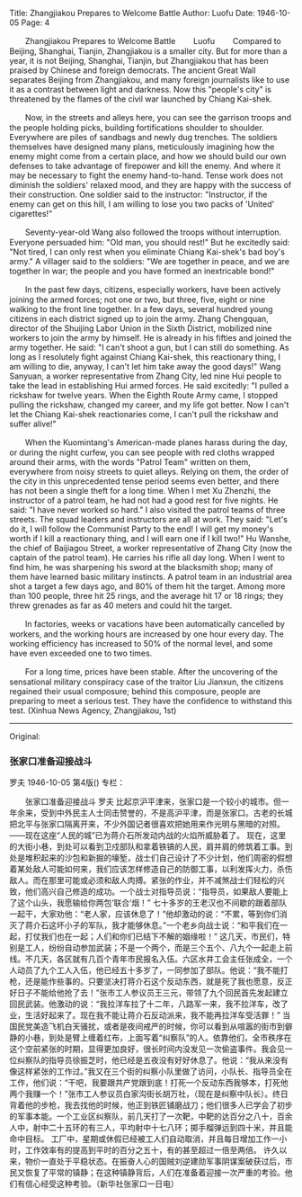 Title: Zhangjiakou Prepares to Welcome Battle
Author: Luofu
Date: 1946-10-05
Page: 4

　　Zhangjiakou Prepares to Welcome Battle
　　Luofu
　　Compared to Beijing, Shanghai, Tianjin, Zhangjiakou is a smaller city. But for more than a year, it is not Beijing, Shanghai, Tianjin, but Zhangjiakou that has been praised by Chinese and foreign democrats. The ancient Great Wall separates Beijing from Zhangjiakou, and many foreign journalists like to use it as a contrast between light and darkness. Now this "people's city" is threatened by the flames of the civil war launched by Chiang Kai-shek.

　　Now, in the streets and alleys here, you can see the garrison troops and the people holding picks, building fortifications shoulder to shoulder. Everywhere are piles of sandbags and newly dug trenches. The soldiers themselves have designed many plans, meticulously imagining how the enemy might come from a certain place, and how we should build our own defenses to take advantage of firepower and kill the enemy. And where it may be necessary to fight the enemy hand-to-hand. Tense work does not diminish the soldiers' relaxed mood, and they are happy with the success of their construction. One soldier said to the instructor: "Instructor, if the enemy can get on this hill, I am willing to lose you two packs of 'United' cigarettes!"

　　Seventy-year-old Wang also followed the troops without interruption. Everyone persuaded him: "Old man, you should rest!" But he excitedly said: "Not tired, I can only rest when you eliminate Chiang Kai-shek's bad boy's army." A villager said to the soldiers: "We are together in peace, and we are together in war; the people and you have formed an inextricable bond!"

　　In the past few days, citizens, especially workers, have been actively joining the armed forces; not one or two, but three, five, eight or nine walking to the front line together. In a few days, several hundred young citizens in each district signed up to join the army. Zhang Chengquan, director of the Shuijing Labor Union in the Sixth District, mobilized nine workers to join the army by himself. He is already in his fifties and joined the army together. He said: "I can't shoot a gun, but I can still do something. As long as I resolutely fight against Chiang Kai-shek, this reactionary thing, I am willing to die, anyway, I can't let him take away the good days!" Wang Sanyuan, a worker representative from Zhang City, led nine Hui people to take the lead in establishing Hui armed forces. He said excitedly: "I pulled a rickshaw for twelve years. When the Eighth Route Army came, I stopped pulling the rickshaw, changed my career, and my life got better. Now I can't let the Chiang Kai-shek reactionaries come, I can't pull the rickshaw and suffer alive!"

　　When the Kuomintang's American-made planes harass during the day, or during the night curfew, you can see people with red cloths wrapped around their arms, with the words "Patrol Team" written on them, everywhere from noisy streets to quiet alleys. Relying on them, the order of the city in this unprecedented tense period seems even better, and there has not been a single theft for a long time. When I met Xu Zhenzhi, the instructor of a patrol team, he had not had a good rest for five nights. He said: "I have never worked so hard." I also visited the patrol teams of three streets. The squad leaders and instructors are all at work. They said: "Let's do it, I will follow the Communist Party to the end! I will get my money's worth if I kill a reactionary thing, and I will earn one if I kill two!" Hu Wanshe, the chief of Baijiagou Street, a worker representative of Zhang City (now the captain of the patrol team). He carries his rifle all day long. When I went to find him, he was sharpening his sword at the blacksmith shop; many of them have learned basic military instincts. A patrol team in an industrial area shot a target a few days ago, and 80% of them hit the target. Among more than 100 people, three hit 25 rings, and the average hit 17 or 18 rings; they threw grenades as far as 40 meters and could hit the target.

　　In factories, weeks or vacations have been automatically cancelled by workers, and the working hours are increased by one hour every day. The working efficiency has increased to 50% of the normal level, and some have even exceeded one to two times.

　　For a long time, prices have been stable. After the uncovering of the sensational military conspiracy case of the traitor Liu Jianxun, the citizens regained their usual composure; behind this composure, people are preparing to meet a serious test. They have the confidence to withstand this test. (Xinhua News Agency, Zhangjiakou, 1st)



<hr /> 

Original: 


### 张家口准备迎接战斗
罗夫
1946-10-05
第4版()
专栏：

　　张家口准备迎接战斗
    罗夫
    比起京沪平津来，张家口是一个较小的城市。但一年余来，受到中外民主人士同击赞誉的，不是高沪平津，而是张家口。古老的长城把北平与张家口隔离开来，不少外国记者很喜欢把她用来作光明与黑暗的对照。——现在这座“人民的城”已为蒋介石所发动内战的火焰所威胁着了。
    现在，这里的大街小巷，到处可以看到卫戍部队和拿着铁镐的人民，肩并肩的修筑着工事。到处是堆积起来的沙包和新掘的壕堑，战士们自己设计了不少计划，他们周密的假想着某处敌人可能如何来，我们应该怎样修造自己的防御工事，以利发挥火力，杀伤敌人。而在那里可能或必须和敌人肉搏。紧张的作业，并不减煞战士们轻松的兴致，他们高兴自己修造的成功。一个战士对指导员说：“指导员，如果敌人要能上了这个山头，我愿输给你两包‘联合’烟！”
    七十多岁的王老汉也不间歇的跟着部队一起干，大家劝他：“老人家，应该休息了！”他却激动的说：“不累，等到你们消灭了蒋介石这坏小子的军队，我才能够休息。”一个老乡向战士说：“和平我们在一起，打仗我们也在一起；人们和你们已结下不解的姻缘啦！”
    这几天，市民们，特别是工人，纷纷自动参加武装；不是一个两个，而是三个五个、八九个一起走上前线。不几天，各区就有几百个青年市民报名入伍。六区水井工会主任张成全，一个人动员了九个工人入伍，他已经五十多岁了，一同参加了部队。他说：“我不能打枪，还是能作些事的。只要坚决打蒋介石这个反动东西，就是死了我也愿意，反正好日子不能给他抢了去！”张市工人参议员王三元，带领了九个回民首先发起建立回民武装。他激动的说：“我拉洋车拉了十二年，八路军一来，我不拉洋车，改了业，生活好起来了。现在我不能让蒋介石反动派来，我不能再拉洋车受活罪！”
    当国民党美造飞机白天骚扰，或者是夜间戒严的时候，你可以看到从喧嚣的街市到僻静的小巷，到处是臂上缠着红布，上面写着“纠察队”的人。依靠他们，全市秩序在这个空前紧张的时期，显得更加良好，很长时间内没发见一次偷盗事件。我会见一位纠察队的指导员徐振芝时，他已经是五夜没有好好休息了。他说：“我从来没有像这样紧张的工作过。”我又在三个街的纠察小队里做了访问，小队长、指导员全在工作，他们说：“干吧，我要跟共产党跟到底！打死一个反动东西我够本，打死他两个我赚一个！”张市工人参议员白家沟街长胡万社，（现在是纠察中队长）。终日背着他的步枪，我去找他的时候，他正到铁匠铺磨战刀；他们很多人已学会了初步的军事本能。一个工业区纠察队，前几天打了一次靶，中靶的达百分之八十，百余人中，射中二十五环的有三人，平均射中十七八环；掷手榴弹远到四十米，并且能命中目标。
    工厂中，星期或休假已经被工人们自动取消，并且每日增加工作一小时，工作效率有的提高到平时的百分之五十，有的甚至超过一倍至两倍。
    许久以来，物价一直处于平稳状态。在振奋人心的国贼刘逆建勋军事阴谋案破获过后，市民又恢复了平常的镇静；在这种镇静背后，人们在准备着迎接一次严重的考验。他们有信心经受这种考验。（新华社张家口一日电）
